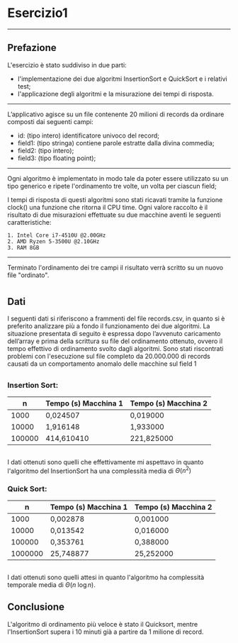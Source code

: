 
# Esercizio1
---
## Prefazione


L'esercizio è stato suddiviso in due parti:
   - l'implementazione dei due algoritmi InsertionSort e QuickSort e i relativi test;
   - l'applicazione degli algoritmi e la misurazione dei tempi di risposta.
* * *

L’applicativo agisce su un file contenente 20 milioni di records da ordinare composti dai seguenti campi:

- id: (tipo intero) identificatore univoco del record;
- field1: (tipo stringa) contiene parole estratte dalla divina commedia;
- field2: (tipo intero);
- field3: (tipo floating point);
* * *

Ogni algoritmo è implementato in modo tale da poter essere utilizzato su un tipo generico e ripete l'ordinamento tre volte, un volta per ciascun field;

I tempi di risposta di questi algoritmi sono stati ricavati tramite la funzione clock() una
funzione che ritorna il CPU time. Ogni valore raccolto è il risultato di due
misurazioni effettuate su due macchine aventi le seguenti caratteristiche:

	1. Intel Core i7-4510U @2.00GHz
	2. AMD Ryzen 5-3500U @2.10GHz
	3. RAM 8GB

* * *
Terminato l'ordinamento dei tre campi il risultato verrà scritto su un nuovo file "ordinato".
#
## Dati

I seguenti dati si riferiscono a frammenti del file records.csv, in quanto si è preferito analizzare più a fondo il funzionamento dei due algoritmi.
La situazione presentata di seguito è espressa dopo l’avvenuto caricamento dell’array e prima della scrittura su file del ordinamento ottenuto, ovvero il tempo effettivo di ordinamento svolto dagli algoritmi.
Sono stati riscontrati problemi con l'esecuzione sul file completo da 20.000.000 di records
causati da un comportamento anomalo delle macchine sul field 1
##
### Insertion Sort:

|n    | Tempo (s) Macchina 1 | Tempo (s) Macchina 2 |
|-----|---------------------|----------------------|
|1000 |0,024507				|0,019000				|
|10000|1,916148				|1,933000				|
|100000|414,610410			|221,825000				|

##


I dati ottenuti sono quelli che effettivamente mi aspettavo in quanto l'algoritmo del InsertionSort ha una complessità media di $Θ(n^2)$


### Quick Sort:
|n    | Tempo (s) Macchina 1 | Tempo (s) Macchina 2 |
|-----|---------------------|----------------------|
|1000 |0,002878				|0,001000				|
|10000|0,013542				|0,016000				|
|100000|0,353761			|0,388000				|
|1000000|25,748877			|25,252000				|

##

I dati ottenuti sono quelli attesi in quanto l'algoritmo ha complessità temporale media
di $Θ(n\  \log n)$.


## Conclusione
L'algoritmo di ordinamento più veloce è stato il Quicksort, mentre
l'InsertionSort supera i 10 minuti già a partire da 1 milione di record.
